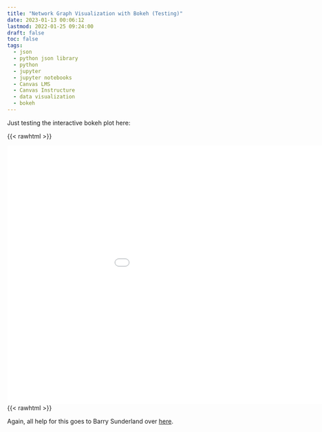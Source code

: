 ```yaml
---
title: "Network Graph Visualization with Bokeh (Testing)"
date: 2023-01-13 00:06:12
lastmod: 2022-01-25 09:24:00
draft: false
toc: false
tags:
  - json
  - python json library
  - python
  - jupyter
  - jupyter notebooks
  - Canvas LMS
  - Canvas Instructure
  - data visualization
  - bokeh
---
```


Just testing the interactive bokeh plot here:

{{< rawhtml >}}
<div>
<embed
       type="text/html"
       src="/images/imgforblogposts/post_29/test_plot.html"
       width="1100"
       height="600"
       >
</embed>
</div>
{{< rawhtml >}}

Again, all help for this goes to Barry Sunderland over [here](https://barrysunderland.com/blog/embedding-bokeh-plots.html#static-bokeh-as-a-static-file).
